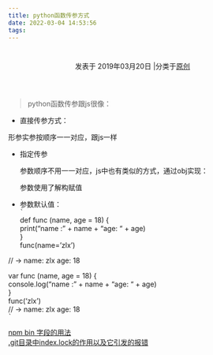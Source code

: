 ```yaml
---
title: python函数传参方式
date: 2022-03-04 14:53:56
tags:
---
```

<div class="post-block"><link itemprop="mainEntityOfPage" href="http://cmszlx.win/2019/03/20/python函数传参方式/"><span hidden="" itemprop="author" itemscope="" itemtype="http://schema.org/Person"><meta itemprop="name" content="linXiao"><meta itemprop="description" content=""><meta itemprop="image" content="/images/avatar.gif"></span><span hidden="" itemprop="publisher" itemscope="" itemtype="http://schema.org/Organization"><meta itemprop="name" content="Hurry"></span><header class="post-header"><h1 class="post-title" itemprop="name headline"></h1><div class="post-meta"><span class="post-time"><span class="post-meta-item-icon"><i class="fa fa-calendar-o"></i></span><span class="post-meta-item-text">发表于</span><time title="创建于" itemprop="dateCreated datePublished" datetime="2019-03-20T18:06:27+08:00"> 2019年03月20日 </time></span><span class="post-category"><span class="post-meta-divider">|</span><span class="post-meta-item-icon"><i class="fa fa-folder-o"></i></span><span class="post-meta-item-text">分类于</span><span itemprop="about" itemscope="" itemtype="http://schema.org/Thing"><a href="/categories/原创/" itemprop="url" rel="index"><span itemprop="name">原创</span></a></span></span></div></header><div class="post-body" itemprop="articleBody"><blockquote><p>python函数传参跟js很像：</p></blockquote><ul><li>直接传参方式：</li></ul><precode language="python" precodenum="0"></precode><p>形参实参按顺序一一对应，跟js一样</p><ul><li><p>指定传参</p><precode language="" precodenum="1"></precode><p>参数顺序不用一一对应，js中也有类似的方式，通过obj实现：</p><precode language="" precodenum="2"></precode><p>参数使用了解构赋值</p></li><li><p>参数默认值：<br><code>`</code><br>def func (name, age = 18) {<br>print(“name :” + name + “age: “ + age)<br>}<br>func(name=’zlx’)</p></li></ul><p>// -> name: zlx age: 18</p><precode language="" precodenum="3"></precode><p>var func (name, age = 18) {<br>console.log(“name :” + name + “age: “ + age)<br>}<br>func(‘zlx’)<br>// -> name: zlx age: 18<br><code>`</code></p></div><footer class="post-footer"><div class="post-nav"><div class="post-nav-next post-nav-item"><a href="/2019/03/20/字段的用法/" rel="next" title="npm bin 字段的用法"><i class="fa fa-chevron-left"></i> npm bin 字段的用法 </a></div><span class="post-nav-divider"></span><div class="post-nav-prev post-nav-item"><a href="/2019/03/25/git目录中index-lock的作用以及它引发的报错/" rel="prev" title=".git目录中index.lock的作用以及它引发的报错"> .git目录中index.lock的作用以及它引发的报错 <i class="fa fa-chevron-right"></i></a></div></div></footer></div>
